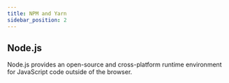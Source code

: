 ```yaml
---
title: NPM and Yarn
sidebar_position: 2
---
```




## Node.js

Node.js provides an open-source and cross-platform runtime environment for JavaScript code outside of the browser.

